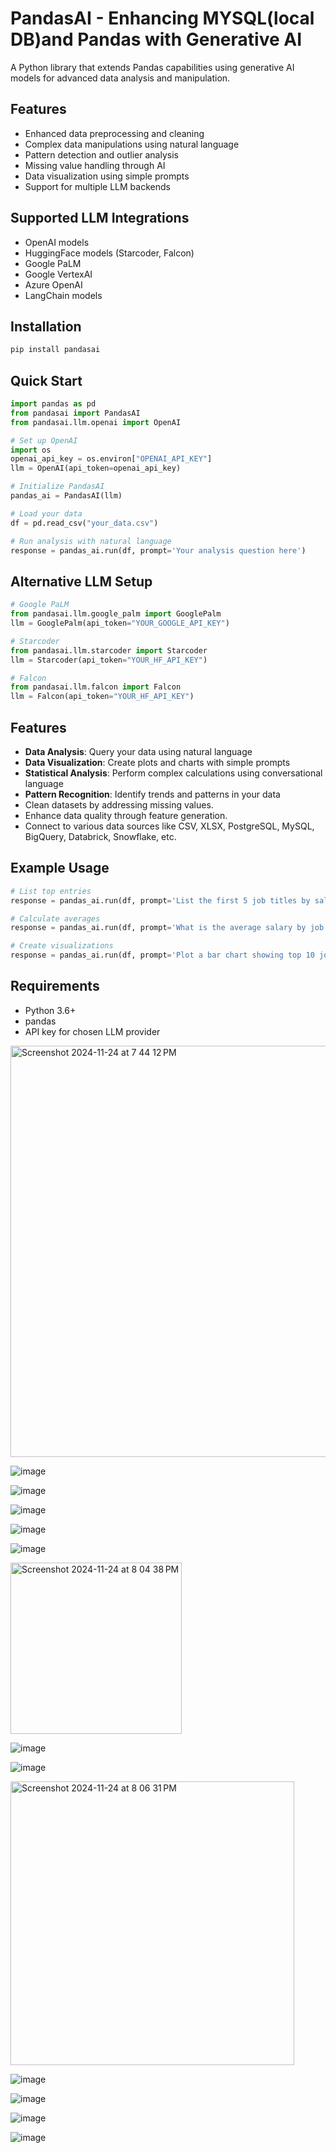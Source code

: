 # PandasAI - Enhancing MYSQL(local DB)and  Pandas with Generative AI

A Python library that extends Pandas capabilities using generative AI models for advanced data analysis and manipulation.

## Features

- Enhanced data preprocessing and cleaning
- Complex data manipulations using natural language
- Pattern detection and outlier analysis
- Missing value handling through AI
- Data visualization using simple prompts
- Support for multiple LLM backends

## Supported LLM Integrations

- OpenAI models
- HuggingFace models (Starcoder, Falcon)
- Google PaLM
- Google VertexAI
- Azure OpenAI
- LangChain models

## Installation

```bash
pip install pandasai
```

## Quick Start

```python
import pandas as pd
from pandasai import PandasAI
from pandasai.llm.openai import OpenAI

# Set up OpenAI
import os
openai_api_key = os.environ["OPENAI_API_KEY"]
llm = OpenAI(api_token=openai_api_key)

# Initialize PandasAI
pandas_ai = PandasAI(llm)

# Load your data
df = pd.read_csv("your_data.csv")

# Run analysis with natural language
response = pandas_ai.run(df, prompt='Your analysis question here')
```

## Alternative LLM Setup

```python
# Google PaLM
from pandasai.llm.google_palm import GooglePalm
llm = GooglePalm(api_token="YOUR_GOOGLE_API_KEY")

# Starcoder
from pandasai.llm.starcoder import Starcoder
llm = Starcoder(api_token="YOUR_HF_API_KEY")

# Falcon
from pandasai.llm.falcon import Falcon
llm = Falcon(api_token="YOUR_HF_API_KEY")
```

## Features

- **Data Analysis**: Query your data using natural language
- **Data Visualization**: Create plots and charts with simple prompts
- **Statistical Analysis**: Perform complex calculations using conversational language
- **Pattern Recognition**: Identify trends and patterns in your data
- Clean datasets by addressing missing values.
- Enhance data quality through feature generation.
- Connect to various data sources like CSV, XLSX, PostgreSQL, MySQL, BigQuery, Databrick, Snowflake, etc.

## Example Usage

```python
# List top entries
response = pandas_ai.run(df, prompt='List the first 5 job titles by salary')

# Calculate averages
response = pandas_ai.run(df, prompt='What is the average salary by job titles?')

# Create visualizations
response = pandas_ai.run(df, prompt='Plot a bar chart showing top 10 job titles')
```

## Requirements

- Python 3.6+
- pandas
- API key for chosen LLM provider


<img width="658" alt="Screenshot 2024-11-24 at 7 44 12 PM" src="https://github.com/user-attachments/assets/55b5270a-a86f-4500-a94d-5d2e49be887a">

![image](https://github.com/user-attachments/assets/a779e8a5-abdc-4b95-b123-da13a162e7c9)

![image](https://github.com/user-attachments/assets/92388f8c-5d31-41bf-8244-7bde9f1a199b)

![image](https://github.com/user-attachments/assets/26c98954-6a43-4577-a6d1-c26aec64bb37)

![image](https://github.com/user-attachments/assets/a8dc699e-8c4c-4241-9d5c-9493185a06ed)

![image](https://github.com/user-attachments/assets/fe50814b-7abf-4679-af10-a2f42d309ae3)

<img width="274" alt="Screenshot 2024-11-24 at 8 04 38 PM" src="https://github.com/user-attachments/assets/9cd5c924-b210-4587-9821-f6b2b4ecbfd5">


![image](https://github.com/user-attachments/assets/15969eb3-54f4-4e82-b358-ddf6aeaf0eb6)

![image](https://github.com/user-attachments/assets/9920f4d9-29cc-49b1-a49d-0b6a2204cfc4)

<img width="454" alt="Screenshot 2024-11-24 at 8 06 31 PM" src="https://github.com/user-attachments/assets/c54f15c3-47fb-4784-9898-9455690548d9">

![image](https://github.com/user-attachments/assets/c57f0d28-2538-478b-a69d-4a367fd06604)

![image](https://github.com/user-attachments/assets/d59e06f3-06a4-4d9d-a974-551cd6192a56)


![image](https://github.com/user-attachments/assets/15dee406-5d84-4074-b5b4-7578ad22b0c5)


![image](https://github.com/user-attachments/assets/7544f00c-bc4e-4f8f-b40f-8ee9f3c889ae)



